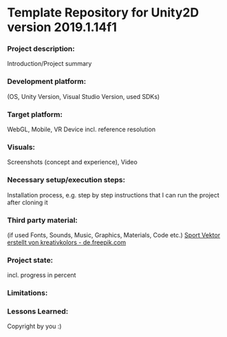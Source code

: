 # Template Repository for Unity2D version 2019.1.14f1

### Project description: 
Introduction/Project summary 

### Development platform: 
(OS, Unity Version, Visual Studio Version, used SDKs)

### Target platform: 
WebGL, Mobile, VR Device incl. reference resolution 

### Visuals: 
Screenshots (concept and experience), Video

### Necessary setup/execution steps: 
Installation process, e.g. step by step instructions that I can run the project after cloning it

### Third party material: 
(if used Fonts, Sounds, Music, Graphics, Materials, Code etc.)
<a href="https://de.freepik.com/fotos-vektoren-kostenlos/sport">Sport Vektor erstellt von kreativkolors - de.freepik.com</a>
### Project state: 
incl. progress in percent

### Limitations: 

### Lessons Learned: 

Copyright by you :)
